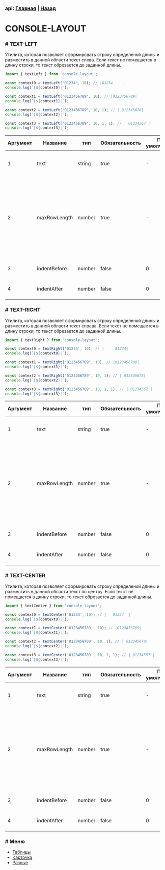 ### api: [Главная](./../../README.md) | [Назад](./../README-RU.md)

# CONSOLE-LAYOUT

### # TEXT-LEFT

Утилита, которая позволяет сформировать строку определеной длины и разместить в данной области текст слева. Если текст не помещается в длину строки, то текст обрезается до заданной длины.

```ts
import { textLeft } from 'console-layout';

const context0 = textLeft('01234', 10); // |01234     |
console.log(`|${context0}|`);

const context1 = textLeft('0123456789', 10); // |0123456789|
console.log(`|${context1}|`);

const context2 = textLeft('0123456789', 10, 1); // | 012345678|
console.log(`|${context2}|`);

const context3 = textLeft('0123456789', 10, 1, 1); // | 01234567 |
console.log(`|${context3}|`);
```

| Аргумент | Название     | тип    | Обязательность | По умолчанию | Описание                                                                                                                                 |
| -------- | ------------ | ------ | -------------- | ------------ | ---------------------------------------------------------------------------------------------------------------------------------------- |
| 1        | text         | string | true           | -            | текст, который надо разместить, в строке                                                                                                 |
| 2        | maxRowLength | number | true           | -            | формирует строку определенной длины, на которой размещается текст. Если текст не помещаетcя, то обрезается результат до указанной длины. |
| 3        | indentBefore | number | false          | 0            | дополнительный отступ перед текстом                                                                                                      |
| 4        | indentAfter  | number | false          | 0            | дополнительный отступ после текстом                                                                                                      |

### # TEXT-RIGHT

Утилита, которая позволяет сформировать строку определеной длины и разместить в данной области текст справа. Если текст не помещается в длину строки, то текст обрезается до заданной длины.

```ts
import { textRight } from 'console-layout';

const context0 = textRight('01234', 10); // |     01234|
console.log(`|${context0}|`);

const context1 = textRight('0123456789', 10); // |0123456789|
console.log(`|${context1}|`);

const context2 = textRight('0123456789', 10, 1); // | 012345678|
console.log(`|${context2}|`);

const context3 = textRight('0123456789', 10, 1, 1); // | 01234567 |
console.log(`|${context3}|`);
```

| Аргумент | Название     | тип    | Обязательность | По умолчанию | Описание                                                                                                                                 |
| -------- | ------------ | ------ | -------------- | ------------ | ---------------------------------------------------------------------------------------------------------------------------------------- |
| 1        | text         | string | true           | -            | текст, который надо разместить, в строке                                                                                                 |
| 2        | maxRowLength | number | true           | -            | формирует строку определенной длины, на которой размещается текст. Если текст не помещаетcя, то обрезается результат до указанной длины. |
| 3        | indentBefore | number | false          | 0            | дополнительный отступ перед текстом                                                                                                      |
| 4        | indentAfter  | number | false          | 0            | дополнительный отступ после текстом                                                                                                      |

### # TEXT-CENTER

Утилита, которая позволяет сформировать строку определеной длины и разместить в данной области текст по центру. Если текст не помещается в длину строки, то текст обрезается до заданной длины.

```ts
import { textCenter } from 'console-layout';

const context0 = textCenter('01234', 10); // |   01234  |
console.log(`|${context0}|`);

const context1 = textCenter('0123456789', 10); // |0123456789|
console.log(`|${context1}|`);

const context2 = textCenter('0123456789', 10, 1); // | 012345678|
console.log(`|${context2}|`);

const context3 = textCenter('0123456789', 10, 1, 1); // | 01234567 |
console.log(`|${context3}|`);
```

| Аргумент | Название     | тип    | Обязательность | По умолчанию | Описание                                                                                                                                 |
| -------- | ------------ | ------ | -------------- | ------------ | ---------------------------------------------------------------------------------------------------------------------------------------- |
| 1        | text         | string | true           | -            | текст, который надо разместить, в строке                                                                                                 |
| 2        | maxRowLength | number | true           | -            | формирует строку определенной длины, на которой размещается текст. Если текст не помещаетcя, то обрезается результат до указанной длины. |
| 3        | indentBefore | number | false          | 0            | дополнительный отступ перед текстом                                                                                                      |
| 4        | indentAfter  | number | false          | 0            | дополнительный отступ после текстом                                                                                                      |

### # Меню

- [Таблицы](./TABLE-RU.md)
- [Карточка](./CARD-RU.md)
- [Разные](./OTHER-RU.md)
